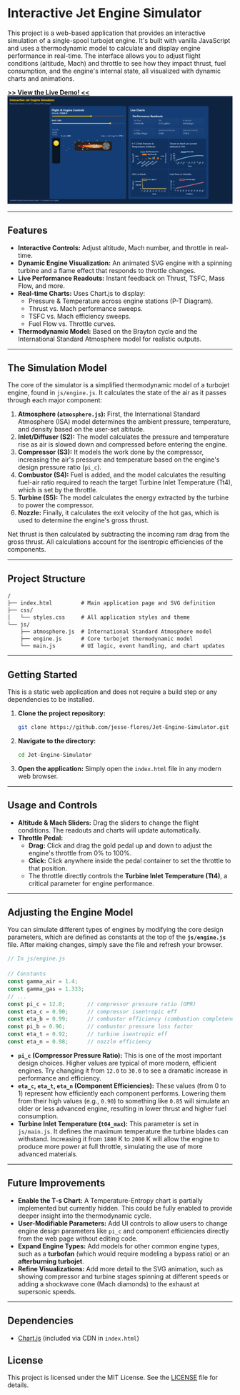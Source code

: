 # Interactive Jet Engine Simulator

This project is a web-based application that provides an interactive simulation of a single-spool turbojet engine. It's built with vanilla JavaScript and uses a thermodynamic model to calculate and display engine performance in real-time. The interface allows you to adjust flight conditions (altitude, Mach) and throttle to see how they impact thrust, fuel consumption, and the engine's internal state, all visualized with dynamic charts and animations.

**[\>\> View the Live Demo\! \<\<](https://jesse-flores.github.io/Jesse-EE-CS.github.io/jet-engine-simulator.html)**
![Jet Engine Simulator Screenshot](image.png)

-----

## Features

  - **Interactive Controls:** Adjust altitude, Mach number, and throttle in real-time.
  - **Dynamic Engine Visualization:** An animated SVG engine with a spinning turbine and a flame effect that responds to throttle changes.
  - **Live Performance Readouts:** Instant feedback on Thrust, TSFC, Mass Flow, and more.
  - **Real-time Charts:** Uses Chart.js to display:
      - Pressure & Temperature across engine stations (P-T Diagram).
      - Thrust vs. Mach performance sweeps.
      - TSFC vs. Mach efficiency sweeps.
      - Fuel Flow vs. Throttle curves.
  - **Thermodynamic Model:** Based on the Brayton cycle and the International Standard Atmosphere model for realistic outputs.

-----

## The Simulation Model

The core of the simulator is a simplified thermodynamic model of a turbojet engine, found in `js/engine.js`. It calculates the state of the air as it passes through each major component:

1.  **Atmosphere (`atmosphere.js`):** First, the International Standard Atmosphere (ISA) model determines the ambient pressure, temperature, and density based on the user-set altitude.
2.  **Inlet/Diffuser (S2):** The model calculates the pressure and temperature rise as air is slowed down and compressed before entering the engine.
3.  **Compressor (S3):** It models the work done by the compressor, increasing the air's pressure and temperature based on the engine's design pressure ratio (`pi_c`).
4.  **Combustor (S4):** Fuel is added, and the model calculates the resulting fuel-air ratio required to reach the target Turbine Inlet Temperature (Tt4), which is set by the throttle.
5.  **Turbine (S5):** The model calculates the energy extracted by the turbine to power the compressor.
6.  **Nozzle:** Finally, it calculates the exit velocity of the hot gas, which is used to determine the engine's gross thrust.

Net thrust is then calculated by subtracting the incoming ram drag from the gross thrust. All calculations account for the isentropic efficiencies of the components.

-----

## Project Structure

```
/
├── index.html         # Main application page and SVG definition
├── css/
│   └── styles.css     # All application styles and theme
└── js/
    ├── atmosphere.js  # International Standard Atmosphere model
    ├── engine.js      # Core turbojet thermodynamic model
    └── main.js        # UI logic, event handling, and chart updates
```

-----

## Getting Started

This is a static web application and does not require a build step or any dependencies to be installed.

1.  **Clone the project repository:**

    ```bash
    git clone https://github.com/jesse-flores/Jet-Engine-Simulator.git
    ```

2.  **Navigate to the directory:**

    ```bash
    cd Jet-Engine-Simulator
    ```

3.  **Open the application:**
    Simply open the `index.html` file in any modern web browser.

-----

## Usage and Controls

  - **Altitude & Mach Sliders:** Drag the sliders to change the flight conditions. The readouts and charts will update automatically.
  - **Throttle Pedal:**
      - **Drag:** Click and drag the gold pedal up and down to adjust the engine's throttle from 0% to 100%.
      - **Click:** Click anywhere inside the pedal container to set the throttle to that position.
      - The throttle directly controls the **Turbine Inlet Temperature (Tt4)**, a critical parameter for engine performance.

-----

## Adjusting the Engine Model

You can simulate different types of engines by modifying the core design parameters, which are defined as constants at the top of the **`js/engine.js`** file. After making changes, simply save the file and refresh your browser.

```javascript
// In js/engine.js

// Constants
const gamma_air = 1.4;
const gamma_gas = 1.333;
// ...
const pi_c = 12.0;       // compressor pressure ratio (OPR)
const eta_c = 0.90;      // compressor isentropic eff
const eta_b = 0.99;      // combustor efficiency (combustion completeness)
const pi_b = 0.96;       // combustor pressure loss factor
const eta_t = 0.92;      // turbine isentropic eff
const eta_n = 0.98;      // nozzle efficiency
```

  - **`pi_c` (Compressor Pressure Ratio):** This is one of the most important design choices. Higher values are typical of more modern, efficient engines. Try changing it from `12.0` to `30.0` to see a dramatic increase in performance and efficiency.
  - **`eta_c`, `eta_t`, `eta_n` (Component Efficiencies):** These values (from 0 to 1) represent how efficiently each component performs. Lowering them from their high values (e.g., `0.90`) to something like `0.85` will simulate an older or less advanced engine, resulting in lower thrust and higher fuel consumption.
  - **Turbine Inlet Temperature (`t04_max`):** This parameter is set in `js/main.js`. It defines the maximum temperature the turbine blades can withstand. Increasing it from `1800` K to `2000` K will allow the engine to produce more power at full throttle, simulating the use of more advanced materials.

-----

## Future Improvements

  - **Enable the T-s Chart:** A Temperature-Entropy chart is partially implemented but currently hidden. This could be fully enabled to provide deeper insight into the thermodynamic cycle.
  - **User-Modifiable Parameters:** Add UI controls to allow users to change engine design parameters like `pi_c` and component efficiencies directly from the web page without editing code.
  - **Expand Engine Types:** Add models for other common engine types, such as a **turbofan** (which would require modeling a bypass ratio) or an **afterburning turbojet**.
  - **Refine Visualizations:** Add more detail to the SVG animation, such as showing compressor and turbine stages spinning at different speeds or adding a shockwave cone (Mach diamonds) to the exhaust at supersonic speeds.

-----

## Dependencies
  - [Chart.js](https://www.chartjs.org/) (included via CDN in `index.html`)

## License
This project is licensed under the MIT License. See the [LICENSE](LICENSE) file for details.